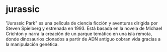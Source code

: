 # jurassic
"Jurassic Park" es una película de ciencia ficción y aventuras dirigida por Steven Spielberg y estrenada en 1993. Está basada en la novela de Michael Crichton y narra la creación de un parque temático en una isla remota, donde dinosaurios clonados a partir de ADN antiguo cobran vida gracias a la manipulación genética.
